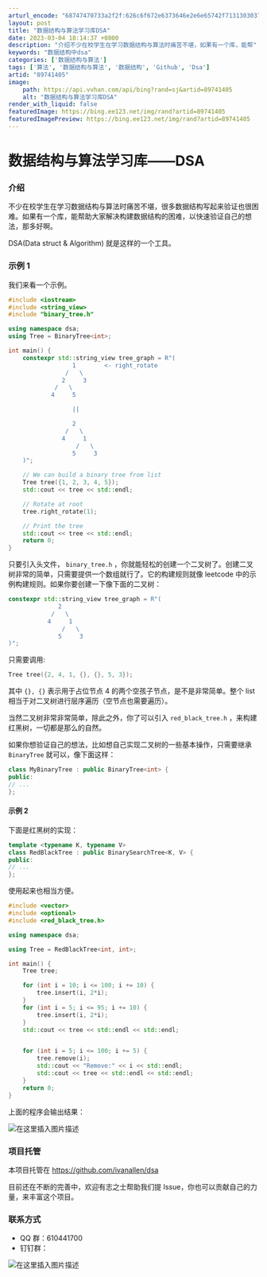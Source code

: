 ```yaml
---
arturl_encode: "68747470733a2f2f:626c6f672e6373646e2e6e65742f7131303037373239393931:2f61727469636c652f64657461696c732f3839373431343035"
layout: post
title: "数据结构与算法学习库DSA"
date: 2023-03-04 18:14:37 +0800
description: "介绍不少在校学生在学习数据结构与算法时痛苦不堪，如果有一个库，能帮"
keywords: "数据结构中dsa"
categories: ['数据结构与算法']
tags: ['算法', '数据结构与算法', '数据结构', 'Github', 'Dsa']
artid: "89741405"
image:
    path: https://api.vvhan.com/api/bing?rand=sj&artid=89741405
    alt: "数据结构与算法学习库DSA"
render_with_liquid: false
featuredImage: https://bing.ee123.net/img/rand?artid=89741405
featuredImagePreview: https://bing.ee123.net/img/rand?artid=89741405
---
```


# 数据结构与算法学习库——DSA

### 介绍

不少在校学生在学习数据结构与算法时痛苦不堪，很多数据结构写起来验证也很困难。如果有一个库，能帮助大家解决构建数据结构的困难，以快速验证自己的想法，那多好啊。

DSA(Data struct & Algorithm) 就是这样的一个工具。

### 示例 1

我们来看一个示例。

```cpp
#include <iostream>
#include <string_view>
#include "binary_tree.h"

using namespace dsa;
using Tree = BinaryTree<int>;

int main() {
    constexpr std::string_view tree_graph = R"(
                  1        <- right_rotate
                /   \
               2     3
             /   \
            4     5

                  ||

                  2
                /   \
               4     1
                   /   \
                  5     3
    )";

    // We can build a binary tree from list
    Tree tree({1, 2, 3, 4, 5});
    std::cout << tree << std::endl;

    // Rotate at root
    tree.right_rotate(1);

    // Print the tree
    std::cout << tree << std::endl;
    return 0;
}

```

只要引入头文件，
`binary_tree.h`
，你就能轻松的创建一个二叉树了。创建二叉树非常的简单，只需要提供一个数组就行了。它的构建规则就像 leetcode 中的示例构建规则。如果你要创建一下像下面的二叉树：

```cpp
constexpr std::string_view tree_graph = R"(
              2
            /   \
           4     1
               /   \
              5     3
)";

```

只需要调用:

```c
Tree tree({2, 4, 1, {}, {}, 5, 3});

```

其中
`{}, {}`
表示用于占位节点 4 的两个空孩子节点，是不是非常简单。整个 list 相当于对二叉树进行层序遍历（空节点也需要遍历）。

当然二叉树非常非常简单，除此之外，你了可以引入
`red_black_tree.h`
，来构建红黑树，一切都是那么的自然。

如果你想验证自己的想法，比如想自己实现二叉树的一些基本操作，只需要继承
`BinaryTree`
就可以，像下面这样：

```cpp
class MyBinaryTree : public BinaryTree<int> {
public:
// ...
};

```

#### 示例 2

下面是红黑树的实现：

```cpp
template <typename K, typename V>
class RedBlackTree : public BinarySearchTree<K, V> {
public:
// ...
};

```

使用起来也相当方便。

```cpp
#include <vector>
#include <optional>
#include <red_black_tree.h>

using namespace dsa;

using Tree = RedBlackTree<int, int>;

int main() {
    Tree tree;

    for (int i = 10; i <= 100; i += 10) {
        tree.insert(i, 2*i);
    }
    for (int i = 5; i <= 95; i += 10) {
        tree.insert(i, 2*i);
    }
    std::cout << tree << std::endl << std::endl;


    for (int i = 5; i <= 100; i += 5) {
        tree.remove(i);
        std::cout << "Remove:" << i << std::endl;
        std::cout << tree << std::endl << std::endl;
    }
    return 0;
}

```

上面的程序会输出结果：

![在这里插入图片描述](https://i-blog.csdnimg.cn/blog_migrate/346d0c41a1b9500dc015a10010ac2bd8.png#pic_center)

### 项目托管

本项目托管在
<https://github.com/ivanallen/dsa>

目前还在不断的完善中，欢迎有志之士帮助我们提 Issue，你也可以贡献自己的力量，来丰富这个项目。

### 联系方式

* QQ 群：610441700
* 钉钉群：

![在这里插入图片描述](https://i-blog.csdnimg.cn/blog_migrate/1097f6091434d4b901bc7e2c483996fe.png)